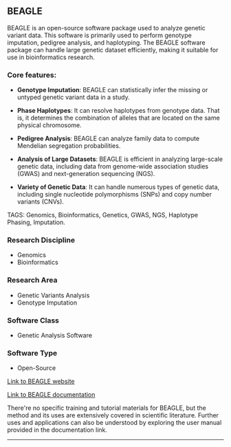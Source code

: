 ## BEAGLE

BEAGLE is an open-source software package used to analyze genetic variant data. This software is primarily used to perform genotype imputation, pedigree analysis, and haplotyping. The BEAGLE software package can handle large genetic dataset efficiently, making it suitable for use in bioinformatics research.

### Core features:

- **Genotype Imputation**: BEAGLE can statistically infer the missing or untyped genetic variant data in a study.

- **Phase Haplotypes**: It can resolve haplotypes from genotype data. That is, it determines the combination of alleles that are located on the same physical chromosome.

- **Pedigree Analysis**: BEAGLE can analyze family data to compute Mendelian segregation probabilities.

- **Analysis of Large Datasets**: BEAGLE is efficient in analyzing large-scale genetic data, including data from genome-wide association studies (GWAS) and next-generation sequencing (NGS).

- **Variety of Genetic Data**: It can handle numerous types of genetic data, including single nucleotide polymorphisms (SNPs) and copy number variants (CNVs).

TAGS: Genomics, Bioinformatics, Genetics, GWAS, NGS, Haplotype Phasing, Imputation.

### Research Discipline

- Genomics
- Bioinformatics

### Research Area

- Genetic Variants Analysis
- Genotype Imputation

### Software Class

- Genetic Analysis Software

### Software Type

- Open-Source

[Link to BEAGLE website](https://faculty.washington.edu/browning/beagle/beagle.html) 

[Link to BEAGLE documentation](https://faculty.washington.edu/browning/beagle/beagle.html#documentation)

There're no specific training and tutorial materials for BEAGLE, but the method and its uses are extensively covered in scientific literature. Further uses and applications can also be understood by exploring the user manual provided in the documentation link.

--------------------------------------
